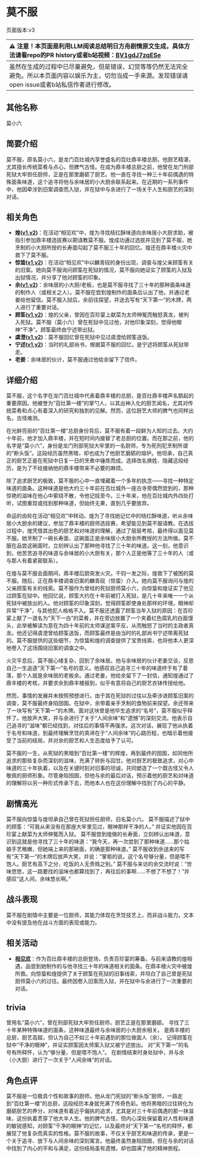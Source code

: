 # 莫不服
页面版本:v3
 

| :warning: 注意！本页面是利用LLM阅读总结明日方舟剧情原文生成，具体方法请看repo的PR history或者b站视频：[BV1gdJ7zqESe](https://www.bilibili.com/video/BV1gdJ7zqESe/)         |
|:----------------------------|
| 虽然在生成的过程中已尽量避免，但是错误，幻觉等等仍然无法完全避免。所以本页面内容以娱乐为主，切勿当成一手来源。发现错误请open issue或者b站私信作者进行修改。|



## 其他名称
莫小六
## 简要介绍
莫不服，原名莫小六，是龙门百灶城内享誉盛名的百灶鼎丰楼总厨。他厨艺精湛，尤其擅长传统菜肴与点心，但脾气古怪。在成为鼎丰楼总厨之前，他曾在龙门刑部死狱大牢担任厨师，正是在那里磨砺了厨艺。他一直在寻找一种三十年前偶遇的特殊面条味道，这个追寻将他与余味居的小大厨余联系起来。在近期的一系列事件中，他因牵涉到旧案调查而入狱，并在狱中与余进行了一场关于人生和厨艺的深刻对话。
## 相关角色
-   **煌([v1](../chars/char_017_huang.md),[v2](char_017_huang.md))**：在活动“相见欢”中，煌为寻找桔红酥味道向余味居小大厨求助，被指引参加鼎丰楼选拔赛以期请教莫不服。煌成功通过选拔并见到了莫不服，她烹制的小大厨所授的长寿面勾起了莫不服三十年的回忆。煌还在鼎丰楼火灾中救下了莫不服。
-   **惊蛰([v1](../chars/char_306_leizi.md),[v2](char_306_leizi.md))**：在活动“相见欢”中以麟青砚的身份出现，调查与煌父亲顾筌有关的旧案。她向莫不服询问顾筌在死狱的情况，莫不服向她证实了顾筌的入狱及出狱情况，并分享了他对顾筌的印象。
-   **余([v1](../chars/char_2026_yu.md),[v2](char_2026_yu.md))**：余味居的小大厨/老板，也是莫不服寻找了三十年的那种面条味道的制作人（或相关之人）。莫不服在尝到煌制作的面条后认出了他，并通过老姜给他留信。莫不服入狱后，余前往探望，并送去写有“天下第一”的木牌，两人进行了重要对话。
-   **顾筌([v1](../chars/extended_char_gu_quan.md),[v2](extended_char_gu_quan.md))**：煌的父亲，曾因在百珍宴上献菜为太师伸冤而触怒真龙，被判入死狱。莫不服（莫小六）曾在死狱中见过他，对他印象深刻，觉得他眼神“干净”。顾筌最终由宁述带出狱。
-   **虞澄([v1](../chars/extended_char_yu_cheng.md),[v2](extended_char_yu_cheng.md))**：莫不服回忆曾在死狱中见过虞澄给顾筌送饭。
-   **宁述([v1](../chars/extended_char_ning_shu.md),[v2](extended_char_ning_shu.md))**：当时的礼部尚书，根据莫不服的回忆，是宁述将顾筌从死狱带走。
-   **老姜**：余味居的伙计，莫不服通过他给余留下了信件。
## 详细介绍
莫不服，这个名字在龙门百灶城中代表着鼎丰楼的总厨，是百灶鼎丰楼声名鹊起的重要原因。他被誉为“百灶第一楼”的掌勺人，以其出神入化的厨艺闻名，尤其对传统菜肴和点心有着深入的研究和独到的见解。然而，这位厨艺大师的脾气也同样出名，古怪难测。

在光鲜亮丽的“百灶第一楼”总厨身份背后，莫不服有着一段鲜为人知的过去。大约十年前，他才加入鼎丰楼，并在短时间内接替了老总厨的位置。而在那之前，他的名字是“莫小六”，身份是龙门刑部死狱大牢里的一名厨师，专为死刑犯烹制所谓的“断头饭”。这段经历虽然黑暗，却也成为了他厨艺磨砺的熔炉。他坦承，自己真正的厨艺正是在死狱中日复一日的烹煮中锤炼而成。选择改名换姓、隐藏这段经历，是为了不给接纳他的鼎丰楼带来不必要的麻烦。

除了追求厨艺的极致，莫不服的心中一直埋藏着一个多年的执念——寻找一种特定味道的面条。这种味道是他大约三十年前在百灶城外一座古寺旁偶然尝到的，那种惊艳的滋味在他心中萦绕不散，令他记挂至今。三十年来，他在百灶城内外四处打听，试图重现或找到那种味道，但始终无果，直到几乎要放弃。

命运的齿轮在活动“相见欢”中转动。煌为了寻找她记忆中的桔红酥味道，听从余味居小大厨余的建议，参加了鼎丰楼的厨师选拔赛，希望能见到莫不服请教。在选拔过程中，煌凭借其出色的厨艺和对味道的理解，通过了层层考核，最终得以面见莫不服。她烹制了一碗长寿面，这碗面正是余味居小大厨余所教授的方法所做。莫不服在品尝这碗面时，立刻辨认出了那种他寻找了三十年的味道。这一刻，他意识到，他苦苦追寻的味道与余味居的小大厨有关，那个人正是他等了三十年的人（或与那人有着紧密联系）。

在煌与莫不服会面期间，鼎丰楼后厨突发火灾。千钧一发之际，煌救下了被困的莫不服。随后，正在鼎丰楼调查旧案的麟青砚（惊蛰）介入。她向莫不服询问与煌的父亲顾筌有关的线索。莫不服作为曾经的死狱厨师莫小六，向惊蛰和煌证实了他见过顾筌在狱中。他回忆说，顾筌大约在十年前被打入死狱，是几十年来唯一一个从死狱中被放出的人。他对顾筌的印象深刻，觉得顾筌即使身处那样的环境，眼神却异常“干净”，与其他犯人格格不入。莫不服还透露了顾筌当年入狱的原因：在百珍宴上献了一道名为“天下一白”的菜肴，并在旁边放置了一个夹着红色腐乳的白面馒头，此举被解读为意在为四十年前的太师谋逆案平反，从而触怒了当时的主政者真龙。他还记得虞澄曾给顾筌送饭，而顾筌最终是由当时的礼部尚书宁述带离死狱的。莫不服提供的这些细节，为惊蛰和煌的调查提供了宝贵线索，也将他本人更深地卷入了这场围绕旧案的调查之中。

火灾平息后，莫不服心绪复杂，回到了余味居。他与余味居的伙计老姜交谈，反思自己一生追逐“天下第一”名号的意义。他感叹自己追寻三十年的味道终于有了着落，那个人就是余味居的老板余。通过老姜，他给余留下了一封信，通知煌通过了鼎丰楼的考核，并要求余到鼎丰楼报到，似乎有意将自己的厨艺衣钵传授给他。

然而，事情的发展并未按照预想进行。由于其在死狱的过往以及牵涉进顾筌旧案的调查，莫不服最终身陷囹圄。在狱中，余带着亲手烹制的食物前来探望。余还带来了一块写有“天下第一”的木牌。面对这块曾是他毕生追求的“名号”，莫不服似乎释怀了。他放声大笑，并与余进行了关于“人间余味”和“遗憾”的深刻交流。他表示自己追寻的“滋味”都已经找到，对往后的事情不再强求。这次对话，展现了他从执着于名号和味道，到最终理解烹饪的真谛在于“人间余味”的心路历程，也暗示着他接受了当前的结局，并对余的厨艺和人生态度给予了认可。

莫不服的一生，从死狱的黑暗到“百灶第一楼”的辉煌，再到最终的囹圄，如同他所追求的那些复杂而深刻的滋味，充满了转折与回甘。他对厨艺的极致追求，对心中味道的三十年执着，以及在关键时刻对旧事的坦诚，共同塑造了一个既古怪又令人敬佩的厨师形象。尽管身陷囹圄，但他与余的最后对话，预示着他的厨艺和对味道的理解将以另一种形式传承下去，而他本人也在这份理解中找到了内心的平静。
## 剧情高光
莫不服向惊蛰与煌坦承自己曾在死狱担任厨师，旧名莫小六。
莫不服描述了狱中的顾筌：“可我从来没有在那座大牢里见过，眼神那样干净的人。” 并证实他因在百珍宴上献菜为太师伸冤而入狱。
莫不服尝到煌做的长寿面，立刻辨认出味道，意识到这就是他寻找了三十年的味道：“我今天，再一次尝到了那种味道......那个姑娘手艺稚嫩，但她端上来的那碗面，的确是那种味道。”
莫不服收到余送来的写有“天下第一”的木牌后放声大笑，并说：“掌柜的说，这个名号够分量，但是喂不饱人。厨艺有高下之分，吃饭的人无贵贱之别。”
莫不服与来访的余交流时说：“世味悠悠，这一路要找的滋味也都算找到了，再往后的事啊......不想了不想了！”并感叹“这人间，余味悠长啊。”
## 战斗表现
莫不服在剧情中主要是一位厨师，其能力体现在烹饪技艺上，而非战斗能力。文本中没有提及他在战斗方面的表现或能力。
## 相关活动
-   **[相见欢](../stories/act40side.md)**：作为百灶鼎丰楼的总厨登场，负责百珍宴的筹备。与前来请教的煌相遇，品尝到她制作的与他寻找三十年的味道相关的面条。在鼎丰楼火灾中被煌所救。向惊蛰和煌提供了关于顾筌在死狱的旧事线索，并坦白了自己曾是死狱厨师莫小六的过往。最终因卷入旧案而入狱，并在狱中与余进行了一次重要的对话。
## trivia
曾用名“莫小六”，曾在刑部死狱大牢担任厨师，厨艺正是在那里磨砺。
寻找了三十年某种特殊味道的面条，这种味道最终与余味居的小大厨余相关。
是鼎丰楼的总厨，厨艺高超，但认为自己不如三十年前遇到的那位做面人（余）。
记得顾筌在狱中“干净的眼神”，并证实顾筌因太师案入狱又被宁述放出。
对“天下第一”的名号有所释怀，认为“够分量，但是喂不饱人”。
在剧情结束时身处狱中，并与余（小大厨）进行了一次关于“人间余味”的对话。
## 角色点评
莫不服是一位极具个性和故事的厨师。他从龙门死狱的“断头饭”厨师，一路走到“百灶第一楼”的总厨，这段经历本身就充满了传奇色彩。他将黑暗的过往转化为磨砺厨艺的养分，对味道有着近乎偏执的追求，尤其是对三十年前偶遇的那一抹滋味，这份执着贯穿了他大半人生。他的脾气古怪，但内心深处保留着对人性和味道的敏锐感知，对顾筌“干净的眼神”的记忆，以及最终对“天下第一”名号的释怀，都展现了他复杂而真实的性格。莫不服的故事，不仅关乎厨艺和味道的传承，更是一个关于追寻、放下与人间余味的深刻寓言。他最终虽然身陷囹圄，但在与余的对话中找到了内心的平和与满足，这份结局虽有遗憾，却也圆满了他的精神旅程。